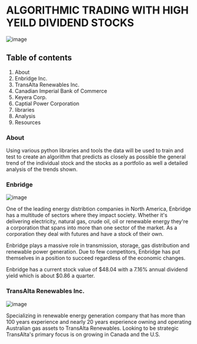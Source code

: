 #                                             ALGORITHMIC TRADING WITH HIGH YEILD DIVIDEND STOCKS

![image](https://user-images.githubusercontent.com/83382006/143919677-c5e4a9b3-2e0d-42a6-ae5a-ff8706f4d81d.png)


## Table of contents
  1. About
  2. Enbridge Inc. 
  3. TransAlta Renewables Inc.
  4. Canadian Imperial Bank of Commerce
  5. Keyera Corp.
  6. Captial Power Corporation 
  7. libraries 
  8. Analysis
  9. Resources

### About
Using various python libraries and tools the data will be used to train and test to create an algorithm that predicts as closely as possible the general trend of the individual stock and the stocks as a portfolio as well a detailed analysis of the trends shown. 

### Enbridge

![image](https://user-images.githubusercontent.com/83382006/145515493-af771c0b-be32-47b7-870b-bec4210ac5b0.png)

One of the leading energy distribtion companies in North America, Enbridge has a multitude of sectors where they impact society. Whether it's delivering electricity, natural gas, crude oil, oil or renewable energy they're a corporation that spans into more than one sector of the market. As a corporation they deal with futures and have a stock of their own. 

Enbridge plays a massive role in transmission, storage, gas distribution and renewable power generation. Due to few competitors, Enbridge has put themselves in a position to succeed regardless of the economic changes. 

Enbridge has a current stock value of $48.04 with a 7.16% annual dividend yield which is about $0.86 a quarter. 

### TransAlta Renewables Inc.


![image](https://user-images.githubusercontent.com/83382006/145517356-33aba3e2-495a-4319-aab8-d010dd1842ab.png)

Specializing in renewable energy generation company that has more than 100 years experience and nearly 20 years experience owning and operating Australian gas assets to TransAlta Renewables. Looking to be strategic TransAlta's primary focus is on growing in Canada and the U.S.

